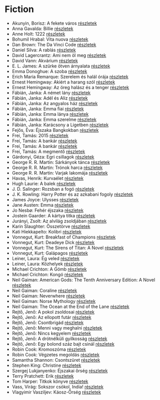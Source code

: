 # Fiction

- Akunyin, Borisz: A fekete város [részletek](../_details/Akunyin%2C%20Borisz.md#id_1111)
- Anna Gavalda: Billie [részletek](../_details/Anna%20Gavalda.md#id_959)
- Anne Holt: 1222 [részletek](../_details/Anne%20Holt.md#id_958)
- Bohumil Hrabal: Vita nuova [részletek](../_details/Bohumil%20Hrabal.md#id_453)
- Dan Brown: The Da Vinci Code [részletek](../_details/Dan%20Brown.md#id_1639)
- Daniel Silva: A rablás [részletek](../_details/Daniel%20Silva.md#id_957)
- David Lagercrantz: Ami nem öl meg [részletek](../_details/David%20Lagercrantz.md#id_960)
- David Vann: Akvárium [részletek](../_details/David%20Vann.md#id_946)
- E. L. James: A szürke ötven árnyalata [részletek](../_details/E.%20L.%20James.md#id_466)
- Emma Donoghue: A szoba [részletek](../_details/Emma%20Donoghue.md#id_356)
- Erich Maria Remarque: Szerelem és halál órája [részletek](../_details/Erich%20Maria%20Remarque.md#id_313)
- Ernest Hemingway: Akiért a harang szól [részletek](../_details/Ernest%20Hemingway.md#id_1196)
- Ernest Hemingway: Az öreg halász és a tenger [részletek](../_details/Ernest%20Hemingway.md#id_1025)
- Fábián, Janka: A német lány [részletek](../_details/F%C3%A1bi%C3%A1n%2C%20Janka.md#id_645)
- Fábián, Janka: Adél és Aliz [részletek](../_details/F%C3%A1bi%C3%A1n%2C%20Janka.md#id_633)
- Fábián, Janka: Az angyalos ház [részletek](../_details/F%C3%A1bi%C3%A1n%2C%20Janka.md#id_594)
- Fábián, Janka: Emma fiai [részletek](../_details/F%C3%A1bi%C3%A1n%2C%20Janka.md#id_595)
- Fábián, Janka: Emma lánya [részletek](../_details/F%C3%A1bi%C3%A1n%2C%20Janka.md#id_596)
- Fábián, Janka: Emma szerelme [részletek](../_details/F%C3%A1bi%C3%A1n%2C%20Janka.md#id_597)
- Fábián, Janka: Karácsony a Ligetben [részletek](../_details/F%C3%A1bi%C3%A1n%2C%20Janka.md#id_643)
- Fejős, Éva: Éjszaka Bangkokban [részletek](../_details/Fej%C5%91s%2C%20%C3%89va.md#id_773)
- Frei, Tamás: 2015 [részletek](../_details/Frei%2C%20Tam%C3%A1s.md#id_1493)
- Frei, Tamás: A bankár [részletek](../_details/Frei%2C%20Tam%C3%A1s.md#id_108)
- Frei, Tamás: A bankár [részletek](../_details/Frei%2C%20Tam%C3%A1s.md#id_972)
- Frei, Tamás: A megmentő [részletek](../_details/Frei%2C%20Tam%C3%A1s.md#id_107)
- Gárdonyi, Géza: Egri csillagok [részletek](../_details/G%C3%A1rdonyi%2C%20G%C3%A9za.md#id_1603)
- George R. R. Martin: Sárkányok tánca [részletek](../_details/George%20R.%20R.%20Martin.md#id_898)
- George R. R. Martin: Trónok harca [részletek](../_details/George%20R.%20R.%20Martin.md#id_420)
- George R. R. Martin: Varjak lakomája [részletek](../_details/George%20R.%20R.%20Martin.md#id_419)
- Havas, Henrik: Kurvaélet [részletek](../_details/Havas%2C%20Henrik.md#id_477)
- Hugh Laurie: A balek [részletek](../_details/Hugh%20Laurie.md#id_162)
- J. D. Salinger: Rozsban a fogó [részletek](../_details/J.%20D.%20Salinger.md#id_1409)
- J. K. Rowling: Harry Potter és az azkabani fogoly [részletek](../_details/J.%20K.%20Rowling.md#id_20)
- James Joyce: Ulysses [részletek](../_details/James%20Joyce.md#id_1473)
- Jane Austen: Emma [részletek](../_details/Jane%20Austen.md#id_57)
- Jo Nesbø: Fehér éjszaka [részletek](../_details/Jo%20Nesb%C3%B8.md#id_978)
- Jostein Gaarder: A kártya titka [részletek](../_details/Jostein%20Gaarder.md#id_1410)
- Jurányi, Zsolt: Az alvilág zsoldjában [részletek](../_details/Jur%C3%A1nyi%2C%20Zsolt.md#id_374)
- Karin Slaughter: Összetörve [részletek](../_details/Karin%20Slaughter.md#id_1488)
- Kati Hiekkapelto: Kolibri [részletek](../_details/Kati%20Hiekkapelto.md#id_1198)
- Vonnegut, Kurt: Breakfast of Champions [részletek](../_details/Vonnegut%2C%20Kurt.md#id_1614)
- Vonnegut, Kurt: Deadeye Dick [részletek](../_details/Vonnegut%2C%20Kurt.md#id_1616)
- Vonnegut, Kurt: The Sirens of Titan: A Novel [részletek](../_details/Vonnegut%2C%20Kurt.md#id_1621)
- Vonnegut, Kurt: Galápagos [részletek](../_details/Vonnegut%2C%20Kurt.md#id_1619)
- Leiner, Laura: Ég veled [részletek](../_details/Leiner%2C%20Laura.md#id_1476)
- Leiner, Laura: Közhelyek [részletek](../_details/Leiner%2C%20Laura.md#id_1481)
- Michael Crichton: A Gömb [részletek](../_details/Michael%20Crichton.md#id_753)
- Michael Crichton: Kongó [részletek](../_details/Michael%20Crichton.md#id_756)
- Neil Gaiman: American Gods: The Tenth Anniversary Edition: A Novel [részletek](../_details/Neil%20Gaiman.md#id_1809)
- Neil Gaiman: Coraline [részletek](../_details/Neil%20Gaiman.md#id_1811)
- Neil Gaiman: Neverwhere [részletek](../_details/Neil%20Gaiman.md#id_1808)
- Neil Gaiman: Norse Mythology [részletek](../_details/Neil%20Gaiman.md#id_1807)
- Neil Gaiman: The Ocean at the End of the Lane [részletek](../_details/Neil%20Gaiman.md#id_1806)
- Rejtő, Jenő: A pokol zsoldosai [részletek](../_details/Rejt%C5%91%2C%20Jen%C5%91.md#id_124)
- Rejtő, Jenő: Az ellopott futár [részletek](../_details/Rejt%C5%91%2C%20Jen%C5%91.md#id_133)
- Rejtő, Jenő: Csontbrigád [részletek](../_details/Rejt%C5%91%2C%20Jen%C5%91.md#id_139)
- Rejtő, Jenő: Menni vagy meghalni [részletek](../_details/Rejt%C5%91%2C%20Jen%C5%91.md#id_145)
- Rejtő, Jenő: Nincs kegyelem [részletek](../_details/Rejt%C5%91%2C%20Jen%C5%91.md#id_146)
- Rejtő, Jenő: A drótnélküli gyilkosság [részletek](../_details/Rejt%C5%91%2C%20Jen%C5%91.md#id_127)
- Rejtő, Jenő: Egy bolond száz bajt csinál [részletek](../_details/Rejt%C5%91%2C%20Jen%C5%91.md#id_140)
- Robin Cook: Kromoszóma [részletek](../_details/Robin%20Cook.md#id_95)
- Robin Cook: Végzetes megoldás [részletek](../_details/Robin%20Cook.md#id_105)
- Samantha Shannon: Csontszüret [részletek](../_details/Samantha%20Shannon.md#id_1005)
- Stephen King: Christine [részletek](../_details/Stephen%20King.md#id_551)
- Szergej Lukjanyenko: Éjszakai őrség [részletek](../_details/Szergej%20Lukjanyenko.md#id_461)
- Terry Pratchett: Erik [részletek](../_details/Terry%20Pratchett.md#id_699)
- Tom Harper: Titkok könyve [részletek](../_details/Tom%20Harper.md#id_614)
- Vass, Virág: Sokszor csókol, India! [részletek](../_details/Vass%2C%20Vir%C3%A1g.md#id_309)
- Vlagyimir Vasziljev: Káosz-Őrség [részletek](../_details/Vlagyimir%20Vasziljev.md#id_460)